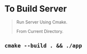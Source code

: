 # To Build Server
> Run Server Using Cmake.
> 
> From Current Directory.

`cmake --build . && ./app`
---